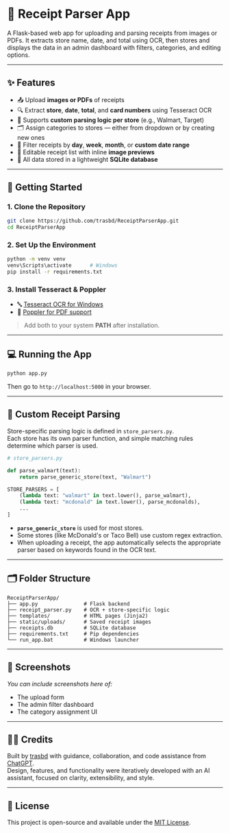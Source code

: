 # 🧾 Receipt Parser App

A Flask-based web app for uploading and parsing receipts from images or PDFs. It extracts store name, date, and total using OCR, then stores and displays the data in an admin dashboard with filters, categories, and editing options.

---

## ✨ Features

- 📤 Upload **images or PDFs** of receipts
- 🔍 Extract **store**, **date**, **total**, and **card numbers** using Tesseract OCR
- 🧠 Supports **custom parsing logic per store** (e.g., Walmart, Target)
- 🗂️ Assign categories to stores — either from dropdown or by creating new ones
- 📅 Filter receipts by **day**, **week**, **month**, or **custom date range**
- 🧾 Editable receipt list with inline **image previews**
- 💾 All data stored in a lightweight **SQLite database**

---

## 🚀 Getting Started

### 1. Clone the Repository

```bash
git clone https://github.com/trasbd/ReceiptParserApp.git
cd ReceiptParserApp
```

### 2. Set Up the Environment

```bash
python -m venv venv
venv\Scripts\activate      # Windows
pip install -r requirements.txt
```

### 3. Install Tesseract & Poppler

- 🔤 [Tesseract OCR for Windows](https://github.com/UB-Mannheim/tesseract/wiki)
- 📄 [Poppler for PDF support](https://github.com/oschwartz10612/poppler-windows/releases)

> Add both to your system **PATH** after installation.

---

## 💻 Running the App

```bash
python app.py
```

Then go to `http://localhost:5000` in your browser.

---

## 🧐 Custom Receipt Parsing

Store-specific parsing logic is defined in `store_parsers.py`.  
Each store has its own parser function, and simple matching rules determine which parser is used.

```python
# store_parsers.py

def parse_walmart(text):
    return parse_generic_store(text, "Walmart")

STORE_PARSERS = [
    (lambda text: "walmart" in text.lower(), parse_walmart),
    (lambda text: "mcdonald" in text.lower(), parse_mcdonalds),
    ...
]
```

- **`parse_generic_store`** is used for most stores.
- Some stores (like McDonald's or Taco Bell) use custom regex extraction.
- When uploading a receipt, the app automatically selects the appropriate parser based on keywords found in the OCR text.

---

## 🗂 Folder Structure

```
ReceiptParserApp/
├── app.py               # Flask backend
├── receipt_parser.py    # OCR + store-specific logic
├── templates/           # HTML pages (Jinja2)
├── static/uploads/      # Saved receipt images
├── receipts.db          # SQLite database
├── requirements.txt     # Pip dependencies
└── run_app.bat          # Windows launcher
```

---

## 📸 Screenshots

_You can include screenshots here of:_
- The upload form
- The admin filter dashboard
- The category assignment UI

---

## 🧑‍💻 Credits

Built by [trasbd](https://github.com/trasbd) with guidance, collaboration, and code assistance from [ChatGPT](https://openai.com/chatgpt).  
Design, features, and functionality were iteratively developed with an AI assistant, focused on clarity, extensibility, and style.

---

## 📄 License

This project is open-source and available under the [MIT License](LICENSE).
